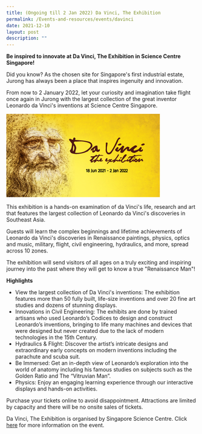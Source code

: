 ```yaml
---
title: (Ongoing till 2 Jan 2022) Da Vinci, The Exhibition
permalink: /Events-and-resources/events/davinci
date: 2021-12-10
layout: post
description: ""
---
```

**Be inspired to innovate at Da Vinci, The Exhibition in Science Centre Singapore!**

Did you know? As the chosen site for Singapore's first industrial estate, Jurong has always been a place that inspires ingenuity and innovation.

From now to 2 January 2022, let your curiosity and imagination take flight once again in Jurong with the largest collection of the great inventor Leonardo da Vinci's inventions at Science Centre Singapore. 

![Alt text for image on Isomer site](/images/davinci.jpg)

This exhibition is a hands-on examination of da Vinci's life, research and art that features the largest collection of Leonardo da Vinci's discoveries in Southeast Asia.

Guests will learn the complex beginnings and lifetime achievements of Leonardo da Vinci's discoveries in Renaissance paintings, physics, optics and music, military, flight, civil engineering, hydraulics, and more, spread across 10 zones.

The exhibition will send visitors of all ages on a truly exciting and inspiring journey into the past where they will get to know a true "Renaissance Man"!

**Highlights**

* View the largest collection of Da Vinci's inventions:  The exhibition features more than 50 fully built, life-size inventions and over 20 fine art studies and dozens of stunning displays.
* Innovations in Civil Engineering:  The exhibits are done by trained artisans who used Leonardo’s Codices to design and construct Leonardo’s inventions, bringing to life many machines and devices that were designed but never created due to the lack of modern technologies in the 15th Century.
* Hydraulics & Flight:  Discover the artist’s intricate designs and extraordinary early concepts on modern inventions including the parachute and scuba suit. 
* Be Immersed:  Get an in-depth view of Leonardo’s exploration into the world of anatomy including his famous studies on subjects such as the Golden Ratio and The “Vitruvian Man”. 
* Physics:  Enjoy an engaging learning experience through our interactive displays and hands-on activities.

Purchase your tickets online to avoid disappointment.  Attractions are limited by capacity and there will be no onsite sales of tickets.

Da Vinci, The Exhibition is organised by Singapore Science Centre. Click [here](https://www.science.edu.sg/whats-on/exhibitions/davinci) for more information on the event.